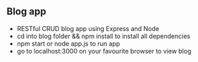 ## Blog app 
* RESTful CRUD blog app using Express and Node  
* cd into blog folder && npm install to install all dependencies
* npm start or node app.js to run app
* go to localhost:3000 on your favourite browser to view blog 
